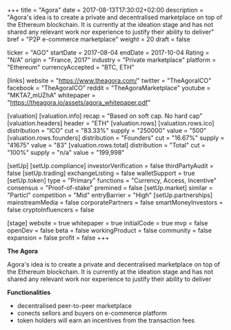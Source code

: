 +++
title = "Agora"
date = 2017-08-13T17:30:02+02:00
description = "Agora's idea is to create a private and decentralised marketplace on top of the Ethereum blockchain. It is currently at the ideation stage and has not shared any relevant work nor experience to justify their ability to deliver"
bref = "P2P e-commerce marketplace"
weight = 20
draft = false

ticker = "AGO"
startDate = 2017-08-04
endDate = 2017-10-04
Rating = "N/A"
origin = "France, 2017"
industry = "Private marketplace"
platform = "Ethereum"
currencyAccepted = "BTC, ETH"

[links]
  website = "https://www.theagora.com/"
  twitter = "TheAgoraICO"
  facebook = "TheAgoraICO"
  reddit = "TheAgoraMarketplace"
  youtube = "MKTA7_mUZhA"
  whitepaper = "https://theagora.io/assets/agora_whitepaper.pdf"

[valuation]
  [valuation.info]
    recap = "Based on soft cap. No hard cap"
  [valuation.headers]
    header = "ETH"
  [valuation.rows]
    [valuation.rows.ico]
      distribution = "ICO"
      cut = "83.33%"
      supply = "250000"
      value = "500"
    [valuation.rows.founders]
      distribution = "Founders"
      cut = "16.67%"
      supply = "41675"
      value = "83"
    [valuation.rows.total]
      distribution = "Total"
      cut = "100%"
      supply = "n/a"
      value = "199,998"

[setUp]
  [setUp.compliance]
    investorVerification = false
    thirdPartyAudit = false
  [setUp.trading]
    exchangeListing = false
    walletSupport = true
  [setUp.token]
    type = "Primary"
    functions = "Currency, Access, Incentive"
    consensus = "Proof-of-stake"
    premined = false
  [setUp.market]
    similar = "Particl"
    competition = "Mid"
    entryBarrier = "High"
  [setUp.partnerships]
    mainstreamMedia = false
    corporatePartners = false
    smartMoneyInvestors = false
    cryptoInfluencers = false

[stage]
  website = true
  whitepaper = true
  initialCode = true
  mvp = false
  openDev = false
  beta = false
  workingProduct = false
  community = false
  expansion = false
  profit = false
+++

**The Agora**

Agora's idea is to create a private and decentralised marketplace on top of the Ethereum blockchain. It is currently at the ideation stage and has not shared any relevant work nor experience to justify their ability to deliver

**Functionalities**

* decentralised peer-to-peer marketplace
* conects sellors and buyers on e-commerce platform
* token holders will earn an incentives from the transaction fees
